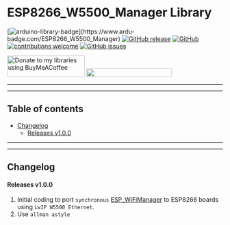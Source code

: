 # ESP8266_W5500_Manager Library

[![arduino-library-badge](https://www.ardu-badge.com/badge/ESP8266_W5500_Manager.svg?)](https://www.ardu-badge.com/ESP8266_W5500_Manager)
[![GitHub release](https://img.shields.io/github/release/khoih-prog/ESP8266_W5500_Manager.svg)](https://github.com/khoih-prog/ESP8266_W5500_Manager/releases)
[![GitHub](https://img.shields.io/github/license/mashape/apistatus.svg)](https://github.com/khoih-prog/ESP8266_W5500_Manager/blob/main/LICENSE)
[![contributions welcome](https://img.shields.io/badge/contributions-welcome-brightgreen.svg?style=flat)](#Contributing)
[![GitHub issues](https://img.shields.io/github/issues/khoih-prog/ESP8266_W5500_Manager.svg)](http://github.com/khoih-prog/ESP8266_W5500_Manager/issues)

<a href="https://www.buymeacoffee.com/khoihprog6" title="Donate to my libraries using BuyMeACoffee"><img src="https://cdn.buymeacoffee.com/buttons/v2/default-yellow.png" alt="Donate to my libraries using BuyMeACoffee" style="height: 50px !important;width: 181px !important;" ></a>
<a href="https://www.buymeacoffee.com/khoihprog6" title="Donate to my libraries using BuyMeACoffee"><img src="https://img.shields.io/badge/buy%20me%20a%20coffee-donate-orange.svg?logo=buy-me-a-coffee&logoColor=FFDD00" style="height: 20px !important;width: 200px !important;" ></a>


---
---

## Table of contents

* [Changelog](#changelog)
  * [Releases v1.0.0](#releases-v100)



---
---

## Changelog

#### Releases v1.0.0

1. Initial coding to port `synchronous` [ESP_WiFiManager](https://github.com/khoih-prog/ESP_WiFiManager) to ESP8266 boards using `LwIP W5500 Ethernet`.
2. Use `allman astyle`


